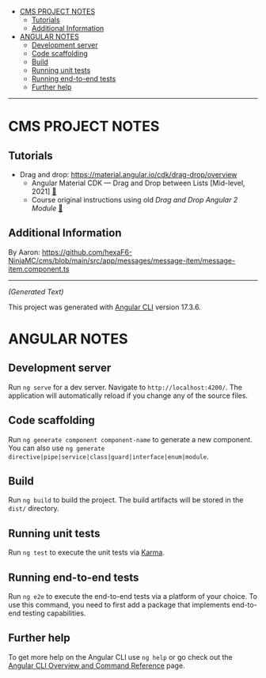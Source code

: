 - [CMS PROJECT NOTES](#cms-project-notes)
  - [Tutorials](#tutorials)
  - [Additional Information](#additional-information)
- [ANGULAR NOTES](#angular-notes)
  - [Development server](#development-server)
  - [Code scaffolding](#code-scaffolding)
  - [Build](#build)
  - [Running unit tests](#running-unit-tests)
  - [Running end-to-end tests](#running-end-to-end-tests)
  - [Further help](#further-help)

---

# CMS PROJECT NOTES

## Tutorials

- Drag and drop: https://material.angular.io/cdk/drag-drop/overview
  - Angular Material CDK — Drag and Drop between Lists [Mid-level, 2021] [🔗](https://youtu.be/O489gFEoj-o)
  - Course original instructions using old *Drag and Drop Angular 2 Module* [🔗](https://byui.instructure.com/courses/294156/pages/w08-assignment-instructions#Install-the-Drag-and-Drop-Angular-2-Module)

## Additional Information

By Aaron: https://github.com/hexaF6-NinjaMC/cms/blob/main/src/app/messages/message-item/message-item.component.ts

---

*(Generated Text)*

This project was generated with [Angular CLI](https://github.com/angular/angular-cli) version 17.3.6.

# ANGULAR NOTES

## Development server

Run `ng serve` for a dev server. Navigate to `http://localhost:4200/`. The application will automatically reload if you change any of the source files.

## Code scaffolding

Run `ng generate component component-name` to generate a new component. You can also use `ng generate directive|pipe|service|class|guard|interface|enum|module`.

## Build

Run `ng build` to build the project. The build artifacts will be stored in the `dist/` directory.

## Running unit tests

Run `ng test` to execute the unit tests via [Karma](https://karma-runner.github.io).

## Running end-to-end tests

Run `ng e2e` to execute the end-to-end tests via a platform of your choice. To use this command, you need to first add a package that implements end-to-end testing capabilities.

## Further help

To get more help on the Angular CLI use `ng help` or go check out the [Angular CLI Overview and Command Reference](https://angular.io/cli) page.
